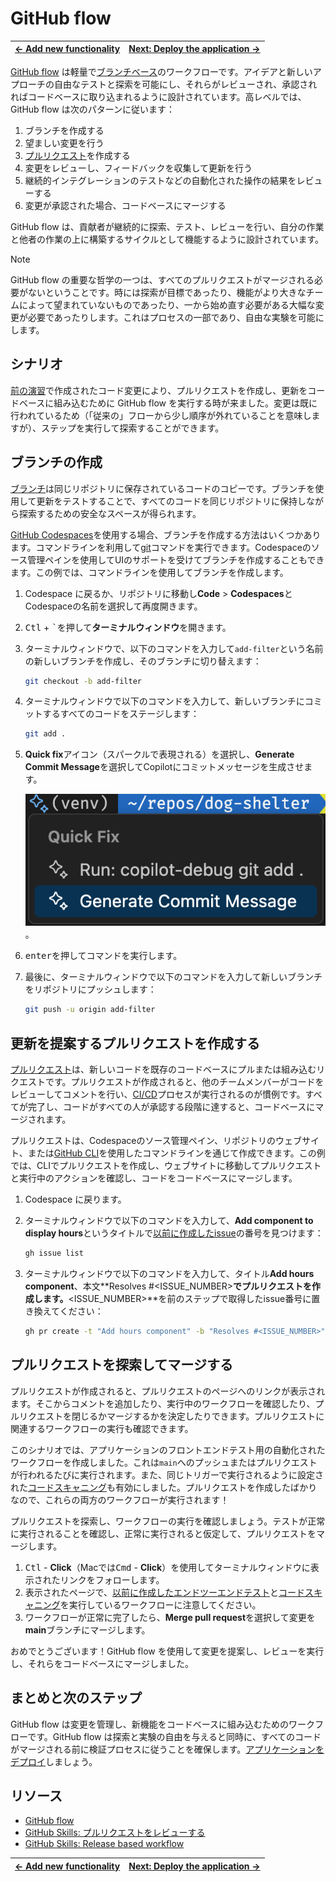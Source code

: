 # GitHub flow

| [← Add new functionality][walkthrough-previous] | [Next: Deploy the application →][walkthrough-next] |
|:-----------------------------------|------------------------------------------:|

[GitHub flow][github-flow] は軽量で[ブランチベース][about-branches]のワークフローです。アイデアと新しいアプローチの自由なテストと探索を可能にし、それらがレビューされ、承認されればコードベースに取り込まれるように設計されています。高レベルでは、GitHub flow は次のパターンに従います：

1. ブランチを作成する
1. 望ましい変更を行う
1. [プルリクエスト][about-prs]を作成する
1. 変更をレビューし、フィードバックを収集して更新を行う
1. 継続的インテグレーションのテストなどの自動化された操作の結果をレビューする
1. 変更が承認された場合、コードベースにマージする

GitHub flow は、貢献者が継続的に探索、テスト、レビューを行い、自分の作業と他者の作業の上に構築するサイクルとして機能するように設計されています。

> [!NOTE]
> GitHub flow の重要な哲学の一つは、すべてのプルリクエストがマージされる必要がないということです。時には探索が目標であったり、機能がより大きなチームによって望まれていないものであったり、一から始め直す必要がある大幅な変更が必要であったりします。これはプロセスの一部であり、自由な実験を可能にします。

## シナリオ

[前の演習][code-exercise]で作成されたコード変更により、プルリクエストを作成し、更新をコードベースに組み込むために GitHub flow を実行する時が来ました。変更は既に行われているため（「従来の」フローから少し順序が外れていることを意味しますが）、ステップを実行して探索することができます。

## ブランチの作成

[ブランチ][about-branches]は同じリポジトリに保存されているコードのコピーです。ブランチを使用して更新をテストすることで、すべてのコードを同じリポジトリに保持しながら探索するための安全なスペースが得られます。

[GitHub Codespaces][github-codespaces]を使用する場合、ブランチを作成する方法はいくつかあります。コマンドラインを利用して[git](https://git-scm.com/docs/git-branch)コマンドを実行できます。Codespaceのソース管理ペインを使用してUIのサポートを受けてブランチを作成することもできます。この例では、コマンドラインを使用してブランチを作成します。

1. Codespace に戻るか、リポジトリに移動し**Code** > **Codespaces**とCodespaceの名前を選択して再度開きます。
2. <kbd>Ctl</kbd> + <kbd>`</kbd>を押して**ターミナルウィンドウ**を開きます。
3. ターミナルウィンドウで、以下のコマンドを入力して`add-filter`という名前の新しいブランチを作成し、そのブランチに切り替えます：

    ```bash
    git checkout -b add-filter
    ```

4. ターミナルウィンドウで以下のコマンドを入力して、新しいブランチにコミットするすべてのコードをステージします：

    ```bash
    git add .
    ```

5. **Quick fix**アイコン（スパークルで表現される）を選択し、**Generate Commit Message**を選択してCopilotにコミットメッセージを生成させます。

    ![Generate Commit Messageが選択されたquick fixメニューのスクリーンショット](./images/7-generate-commit-message.png)。

6. <kbd>enter</kbd>を押してコマンドを実行します。
7. 最後に、ターミナルウィンドウで以下のコマンドを入力して新しいブランチをリポジトリにプッシュします：

    ```bash
    git push -u origin add-filter
    ```

## 更新を提案するプルリクエストを作成する

[プルリクエスト][about-prs]は、新しいコードを既存のコードベースにプルまたは組み込むリクエストです。プルリクエストが作成されると、他のチームメンバーがコードをレビューしてコメントを行い、[CI/CD][cicd-resources]プロセスが実行されるのが慣例です。すべてが完了し、コードがすべての人が承認する段階に達すると、コードベースにマージされます。

プルリクエストは、Codespaceのソース管理ペイン、リポジトリのウェブサイト、または[GitHub CLI][github-cli]を使用したコマンドラインを通じて作成できます。この例では、CLIでプルリクエストを作成し、ウェブサイトに移動してプルリクエストと実行中のアクションを確認し、コードをコードベースにマージします。

1. Codespace に戻ります。
1. ターミナルウィンドウで以下のコマンドを入力して、**Add component to display hours**というタイトルで[以前に作成したissue][issues-exercise]の番号を見つけます：

    ```bash
    gh issue list
    ```

1. ターミナルウィンドウで以下のコマンドを入力して、タイトル**Add hours component**、本文**Resolves #\<ISSUE_NUMBER\>**でプルリクエストを作成します。**\<ISSUE_NUMBER\>**を前のステップで取得したissue番号に置き換えてください：

    ```bash
    gh pr create -t "Add hours component" -b "Resolves #<ISSUE_NUMBER>"
    ```

## プルリクエストを探索してマージする

プルリクエストが作成されると、プルリクエストのページへのリンクが表示されます。そこからコメントを追加したり、実行中のワークフローを確認したり、プルリクエストを閉じるかマージするかを決定したりできます。プルリクエストに関連するワークフローの実行も確認できます。

このシナリオでは、アプリケーションのフロントエンドテスト用の自動化されたワークフローを作成しました。これは`main`へのプッシュまたはプルリクエストが行われるたびに実行されます。また、同じトリガーで実行されるように設定された[コードスキャニング][security-exercise]も有効にしました。プルリクエストを作成したばかりなので、これらの両方のワークフローが実行されます！

プルリクエストを探索し、ワークフローの実行を確認しましょう。テストが正常に実行されることを確認し、正常に実行されると仮定して、プルリクエストをマージします。

1. <kbd>Ctl</kbd> - **Click**（Macでは<kbd>Cmd</kbd> - **Click**）を使用してターミナルウィンドウに表示されたリンクをフォローします。
1. 表示されたページで、[以前に作成したエンドツーエンドテスト][testing-exercise]と[コードスキャニング][security-exercise]を実行しているワークフローに注意してください。
1. ワークフローが正常に完了したら、**Merge pull request**を選択して変更を**main**ブランチにマージします。

おめでとうございます！GitHub flow を使用して変更を提案し、レビューを実行し、それらをコードベースにマージしました。

## まとめと次のステップ

GitHub flow は変更を管理し、新機能をコードベースに組み込むためのワークフローです。GitHub flow は探索と実験の自由を与えると同時に、すべてのコードがマージされる前に検証プロセスに従うことを確保します。[アプリケーションをデプロイ][walkthrough-next]しましょう。

## リソース

- [GitHub flow][github-flow]
- [GitHub Skills: プルリクエストをレビューする][skills-review-prs]
- [GitHub Skills: Release based workflow][skills-release-workflow]

| [← Add new functionality][walkthrough-previous] | [Next: Deploy the application →][walkthrough-next] |
|:-----------------------------------|------------------------------------------:|

[about-branches]: https://docs.github.com/en/pull-requests/collaborating-with-pull-requests/proposing-changes-to-your-work-with-pull-requests/about-branches
[about-prs]: https://docs.github.com/en/pull-requests/collaborating-with-pull-requests/proposing-changes-to-your-work-with-pull-requests/about-pull-requests
[cicd-resources]: https://resources.github.com/ci-cd/
[code-exercise]: ./6-code.md
[github-codespaces]: https://github.com/features/codespaces
[github-cli]: https://cli.github.com/
[github-flow]: https://docs.github.com/en/get-started/quickstart/github-flow
[issues-exercise]: ./2-issues.md
[security-exercise]: ./1-code-scanning.md
[skills-review-prs]: https://github.com/skills/review-pull-requests
[skills-release-workflow]: https://github.com/skills/release-based-workflow
[testing-exercise]: ./4-testing.md
[walkthrough-previous]: 6-code.md
[walkthrough-next]: 8-deployment.md
